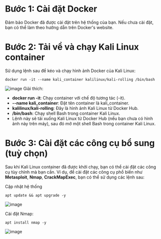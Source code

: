 # Bước 1: Cài đặt Docker
Đảm bảo Docker đã được cài đặt trên hệ thống của bạn. Nếu chưa cài đặt, bạn có thể làm theo hướng dẫn trên Docker's website.
# Bước 2: Tải về và chạy Kali Linux container
Sử dụng lệnh sau để kéo và chạy hình ảnh Docker của Kali Linux:

```
docker run -it --name kali_container kalilinux/kali-rolling /bin/bash
```
![image](https://github.com/user-attachments/assets/ad2a0fe4-812c-459f-9c28-d2f4d2c414cb)
Giải thích:

- **docker run -it**: Chạy container với chế độ tương tác (-it).
- **--name kali_container**: Đặt tên container là kali_container.
- **kalilinux/kali-rolling**: Đây là hình ảnh Kali Linux từ Docker Hub.
- **/bin/bash**: Chạy shell Bash trong container Kali Linux.
- Lệnh này sẽ tải xuống Kali Linux từ Docker Hub (nếu bạn chưa có hình ảnh này trên máy), sau đó mở một shell Bash trong container Kali Linux.

# Bước 3: Cài đặt các công cụ bổ sung (tuỳ chọn)

Sau khi Kali Linux container đã được khởi chạy, bạn có thể cài đặt các công cụ tùy chỉnh mà bạn cần. Ví dụ, để cài đặt các công cụ phổ biến như **Metasploit**, **Nmap**, **CrackMapExec**, bạn có thể sử dụng các lệnh sau:

Cập nhật hệ thống
```
apt update && apt upgrade -y

```
![image](https://github.com/user-attachments/assets/f39bd1a5-2cf2-48d6-a2d3-52b128f9de67)

Cài đặt Nmap:

```
apt install nmap -y
```
![image](https://github.com/user-attachments/assets/f92d4a66-46ab-47a0-b69e-c6f4348b3f6d)

